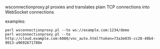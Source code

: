 wsconnectionproxy.pl proxies and translates plain TCP connections
into WebSocket connections


examples:

    perl wsconnectionproxy.pl --to ws://example.com:1234/demo
    perl wsconnectionproxy.pl --to http://cloud.example.com:6080/vnc_auto.html?token=73a3e035-cc28-49b4-9013-a9692671788e
